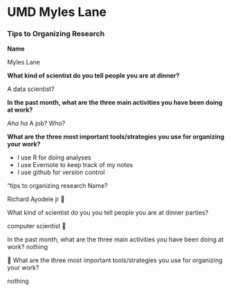 # UMD Myles Lane
### Tips to Organizing Research

**Name**

Myles Lane

**What kind of scientist do you tell people you are at dinner?**

A data scientist? 

**In the past month, what are the three main activities you have been doing at work?**

*Aha ha* A job? Who?

**What are the three most important tools/strategies you use for organizing your work?**
* I use R for doing analyses
* I use Evernote to keep track of my notes
* I use github for version control



“tips to organizing research
Name?

Richard Ayodele jr 􏰀 

What kind of scientist do you you tell people you are at dinner parties?

computer scientist 􏰀

In the past month, what are the three main activities you have been doing at work?
nothing 

􏰀 What are the three most important tools/strategies you use for organizing your work? 

nothing
